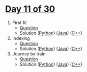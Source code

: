 # [Day 11 of 30](https://www.hackerrank.com/contests/day-11-of-30/challenges "Day 11 of 30 contest link")

1. First fit
   - [Question](https://www.hackerrank.com/contests/day-11-of-30/challenges/first-fit "First fit")
   - Solution ([Python](First%20Fit/Python/ "Solution in Python")) ([Java](First%20Fit/Java/ "Solution in Java")) ([C++](First%20Fit/C++/ "Solution in C++"))
2. Indexing
   - [Question](https://www.hackerrank.com/contests/day-11-of-30/challenges/indexing-2 "Indexing")
   - Solution ([Python](Indexing/Python/ "Solution in Python")) ([Java](Indexing/Java/ "Solution in Java")) ([C++](Indexing/C++/ "Solution in C++"))
3. Journey by train
   - [Question](https://www.hackerrank.com/contests/day-11-of-30/challenges/journey-by-train "Journey by train")
   - Solution ([Python](Journey%20by%20train/Python/ "Solution in Python")) ([Java](Journey%20by%20train/Java/ "Solution in Java")) ([C++](Journey%20by%20train/C++/ "Solution in C++"))

